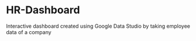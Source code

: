 # HR-Dashboard
Interactive dashboard created using Google Data Studio by taking employee data of a company 
